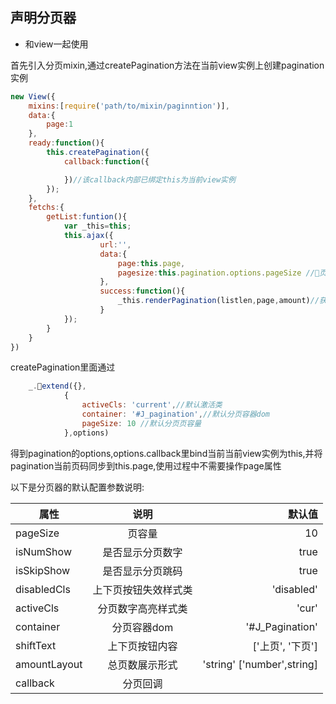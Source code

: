 ## 声明分页器

* 和view一起使用

首先引入分页mixin,通过createPagination方法在当前view实例上创建pagination实例

```js 
new View({
    mixins:[require('path/to/mixin/paginntion')], 
    data:{
        page:1
    },  
    ready:function(){
        this.createPagination({
            callback:function({

            })//该callback内部已绑定this为当前view实例
        });
    },
    fetchs:{
        getList:funtion(){
            var _this=this;
            this.ajax({
                    url:'',
                    data:{
                        page:this.page,
                        pagesize:this.pagination.options.pageSize //页容量直接用实例上pagination的pageSize
                    },
                    success:function(){
                        _this.renderPagination(listlen,page,amount)//获取数据成功后,渲染分页
                    }
            });
        }
    }
})
```


createPagination里面通过
```js
    _.extend({},
            {
                activeCls: 'current',//默认激活类
                container: '#J_pagination',//默认分页容器dom
                pageSize: 10 //默认分页页容量
            },options)
```
    
得到pagination的options,options.callback里bind当前当前view实例为this,并将pagination当前页码同步到this.page,使用过程中不需要操作page属性


以下是分页器的默认配置参数说明:

| 属性        | 说明           | 默认值  |
| ------------- |:-------------:| -----:|
| pageSize      | 页容量      |   10 |
| isNumShow | 是否显示分页数字      |    true |
| isSkipShow | 是否显示分页跳码      |    true |
| disabledCls | 上下页按钮失效样式类      |    'disabled' |
| activeCls | 分页数字高亮样式类      |    'cur' |
| container | 分页容器dom      |    '#J_Pagination' |
| shiftText | 上下页按钮内容      |    ['上页', '下页'] |
| amountLayout | 总页数展示形式      |    'string' ['number',string] |
| callback | 分页回调      |     |







    
